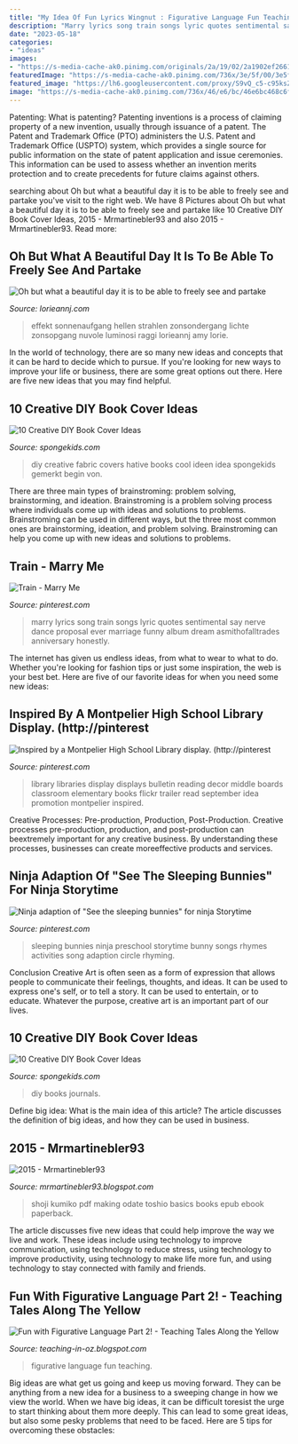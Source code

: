 ```yaml
---
title: "My Idea Of Fun Lyrics Wingnut : Figurative Language Fun Teaching"
description: "Marry lyrics song train songs lyric quotes sentimental say nerve dance proposal ever marriage funny album dream asmithofalltrades anniversary honestly"
date: "2023-05-18"
categories:
- "ideas"
images:
- "https://s-media-cache-ak0.pinimg.com/originals/2a/19/02/2a1902ef2661f769405e42bb44f75451.jpg"
featuredImage: "https://s-media-cache-ak0.pinimg.com/736x/3e/5f/00/3e5f00bf55775895e6d02b31d58d5d16--sleeping-bunnies-song-planning-.jpg"
featured_image: "https://lh6.googleusercontent.com/proxy/S9vQ_c5-c95ksZqx-CfzPZfHPdUWsYUkhAcZblvjcoN2vT40t5y_DOF5u6mzF_LnaAU0Mad0tudFVuV8PTpZzTUw2h-ix4eovQ=s0-d"
image: "https://s-media-cache-ak0.pinimg.com/736x/46/e6/bc/46e6bc468c6fed73d87281f9f0cd0182.jpg"
---
```



Patenting: What is patenting?
Patenting inventions is a process of claiming property of a new invention, usually through issuance of a patent. The Patent and Trademark Office (PTO) administers the U.S. Patent and Trademark Office (USPTO) system, which provides a single source for public information on the state of patent application and issue ceremonies. This information can be used to assess whether an invention merits protection and to create precedents for future claims against others.

	

		
searching about Oh but what a beautiful day it is to be able to freely see and partake you've visit to the right web. We have 8 Pictures about Oh but what a beautiful day it is to be able to freely see and partake like 10 Creative DIY Book Cover Ideas, 2015 - Mrmartinebler93 and also 2015 - Mrmartinebler93. Read more:
		
    
## Oh But What A Beautiful Day It Is To Be Able To Freely See And Partake

<img loading=lazy src="https://lorieannj.com/wp-content/uploads/2019/02/sunset-sunrise-clouds-light-rays-effect-blurred-power-dramatic-57757759-1024x754.jpg" onerror="this.onerror=null;this.src='https://tse3.mm.bing.net/th?id=OIP.EEsO3RIN-OCzeSGozRtgfQHaFd&amp;pid=15.1';" alt="Oh but what a beautiful day it is to be able to freely see and partake">

_Source: lorieannj.com_

>effekt sonnenaufgang hellen strahlen zonsondergang lichte zonsopgang nuvole luminosi raggi lorieannj amy lorie. 

	

In the world of technology, there are so many new ideas and concepts that it can be hard to decide which to pursue. If you're looking for new ways to improve your life or business, there are some great options out there. Here are five new ideas that you may find helpful.

    
## 10 Creative DIY Book Cover Ideas

<img loading=lazy src="https://spongekids.com/wp-content/uploads/2015/09/1-fabric-book-cover.jpg" onerror="this.onerror=null;this.src='https://tse4.mm.bing.net/th?id=OIP.KZDOxBZwbBBHNdekzlFSOQHaK4&amp;pid=15.1';" alt="10 Creative DIY Book Cover Ideas">

_Source: spongekids.com_

>diy creative fabric covers hative books cool ideen idea spongekids gemerkt begin von. 

	

There are three main types of brainstroming: problem solving, brainstorming, and ideation.
Brainstroming is a problem solving process where individuals come up with ideas and solutions to problems. Brainstroming can be used in different ways, but the three most common ones are brainstorming, ideation, and problem solving. Brainstroming can help you come up with new ideas and solutions to problems.

    
## Train - Marry Me

<img loading=lazy src="https://s-media-cache-ak0.pinimg.com/originals/2a/19/02/2a1902ef2661f769405e42bb44f75451.jpg" onerror="this.onerror=null;this.src='https://tse4.mm.bing.net/th?id=OIP.a4nmacQz8XryzQp3QLGRzAHaJl&amp;pid=15.1';" alt="Train - Marry Me">

_Source: pinterest.com_

>marry lyrics song train songs lyric quotes sentimental say nerve dance proposal ever marriage funny album dream asmithofalltrades anniversary honestly. 

	

The internet has given us endless ideas, from what to wear to what to do. Whether you're looking for fashion tips or just some inspiration, the web is your best bet. Here are five of our favorite ideas for when you need some new ideas: 

    
## Inspired By A Montpelier High School Library Display. (http://pinterest

<img loading=lazy src="https://s-media-cache-ak0.pinimg.com/736x/46/e6/bc/46e6bc468c6fed73d87281f9f0cd0182.jpg" onerror="this.onerror=null;this.src='https://tse1.mm.bing.net/th?id=OIP.s-x3XfZnkwHx1xo4WLYkMQHaFj&amp;pid=15.1';" alt="Inspired by a Montpelier High School Library display. (http://pinterest">

_Source: pinterest.com_

>library libraries display displays bulletin reading decor middle boards classroom elementary books flickr trailer read september idea promotion montpelier inspired. 

	

Creative Processes: Pre-production, Production, Post-Production.
Creative processes pre-production, production, and post-production can beextremely important for any creative business. By understanding these processes, businesses can create moreeffective products and services.

    
## Ninja Adaption Of &quot;See The Sleeping Bunnies&quot; For Ninja Storytime

<img loading=lazy src="https://s-media-cache-ak0.pinimg.com/736x/3e/5f/00/3e5f00bf55775895e6d02b31d58d5d16--sleeping-bunnies-song-planning-.jpg" onerror="this.onerror=null;this.src='https://tse3.mm.bing.net/th?id=OIP.z3EckEPXeXBMFO0xwKUG1gHaKP&amp;pid=15.1';" alt="Ninja adaption of &quot;See the sleeping bunnies&quot; for ninja Storytime">

_Source: pinterest.com_

>sleeping bunnies ninja preschool storytime bunny songs rhymes activities song adaption circle rhyming. 

	

Conclusion
Creative Art is often seen as a form of expression that allows people to communicate their feelings, thoughts, and ideas. It can be used to express one's self, or to tell a story. It can be used to entertain, or to educate. Whatever the purpose, creative art is an important part of our lives.

    
## 10 Creative DIY Book Cover Ideas

<img loading=lazy src="https://spongekids.com/wp-content/uploads/2014/09/diy-book-cover-ideas/4-old-books-make-great-journals.jpg" onerror="this.onerror=null;this.src='https://tse1.mm.bing.net/th?id=OIP.eWOE_esJZnOiewwDMmULugHaJ4&amp;pid=15.1';" alt="10 Creative DIY Book Cover Ideas">

_Source: spongekids.com_

>diy books journals. 

	

Define big idea: What is the main idea of this article?
The article discusses the definition of big ideas, and how they can be used in business.

    
## 2015 - Mrmartinebler93

<img loading=lazy src="https://lh6.googleusercontent.com/proxy/S9vQ_c5-c95ksZqx-CfzPZfHPdUWsYUkhAcZblvjcoN2vT40t5y_DOF5u6mzF_LnaAU0Mad0tudFVuV8PTpZzTUw2h-ix4eovQ=s0-d" onerror="this.onerror=null;this.src='https://tse3.mm.bing.net/th?id=OIP.LjOgPQNkEOhTLHhhVasCugAAAA&amp;pid=15.1';" alt="2015 - Mrmartinebler93">

_Source: mrmartinebler93.blogspot.com_

>shoji kumiko pdf making odate toshio basics books epub ebook paperback. 

	

The article discusses five new ideas that could help improve the way we live and work. These ideas include using technology to improve communication, using technology to reduce stress, using technology to improve productivity, using technology to make life more fun, and using technology to stay connected with family and friends.

    
## Fun With Figurative Language Part 2! - Teaching Tales Along The Yellow

<img loading=lazy src="http://3.bp.blogspot.com/-aBQF29QceBI/U08jTtcT-kI/AAAAAAAAFXY/dKHLtWnLmRY/s1600/photo+2-72.JPG" onerror="this.onerror=null;this.src='https://tse1.mm.bing.net/th?id=OIP.AQkXdE_2ceUOBNmG1fpc7AHaFj&amp;pid=15.1';" alt="Fun with Figurative Language Part 2! - Teaching Tales Along the Yellow">

_Source: teaching-in-oz.blogspot.com_

>figurative language fun teaching. 

	

Big ideas are what get us going and keep us moving forward. They can be anything from a new idea for a business to a sweeping change in how we view the world. When we have big ideas, it can be difficult toresist the urge to start thinking about them more deeply. This can lead to some great ideas, but also some pesky problems that need to be faced. Here are 5 tips for overcoming these obstacles: 

